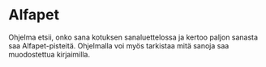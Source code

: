 # Alfapet

Ohjelma etsii, onko sana kotuksen sanaluettelossa ja kertoo paljon sanasta saa Alfapet-pisteitä.
Ohjelmalla voi myös tarkistaa mitä sanoja saa muodostettua kirjaimilla.
